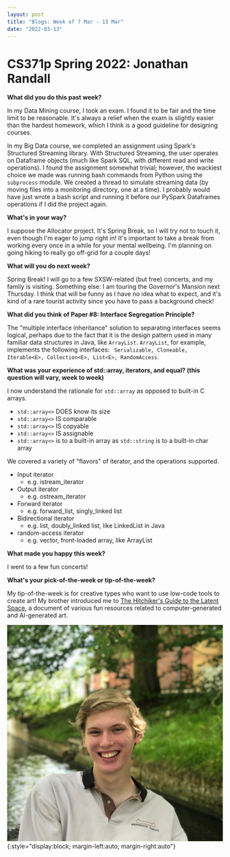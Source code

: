 ```yaml
---
layout: post
title: "Blogs: Week of 7 Mar - 13 Mar"
date: "2022-03-13"
---
```


# CS371p Spring 2022: Jonathan Randall

**What did you do this past week?** 

In my Data Mining course, I took an exam. I found it to be fair and the time limit to be reasonable. It's always a relief when the exam is slightly easier than the hardest homework, which I think is a good guideline for designing courses.

In my Big Data course, we completed an assignment using Spark's Structured Streaming library. With Structured Streaming, the user operates on Dataframe objects (much like Spark SQL, with different read and write operations). I found the assignment somewhat trivial; however, the wackiest choice we made was running bash commands from Python using the `subprocess` module. We created a thread to simulate streaming data (by moving files into a monitoring directory, one at a time). I probably would have just wrote a bash script and running it before our PySpark Dataframes operations if I did the project again.

**What's in your way?**

I suppose the Allocator project. It's Spring Break, so I will try not to touch it, even though I'm eager to jump right in! It's important to take a break from working every once in a while for your mental wellbeing. I'm planning on going hiking to really go off-grid for a couple days!

**What will you do next week?**

Spring Break! I will go to a few SXSW-related (but free) concerts, and my family is visiting. Something else: I am touring the Governor's Mansion next Thursday. I think that will be funny as I have no idea what to expect, and it's kind of a rare tourist activity since you have to pass a background check!

**What did you think of Paper #8: Interface Segregation Principle?**

The "multiple interface inheritance" solution to separating interfaces seems logical, perhaps due to the fact that it is the design pattern used in many familiar data structures in Java, like `ArrayList`. `ArrayList`, for example, implements the following interfaces:
` Serializable, Cloneable, Iterable<E>, Collection<E>, List<E>, RandomAccess`.

**What was your experience of std::array, iterators, and equal? (this question will vary, week to week)**

I now understand the rationale for `std::array` as opposed to built-in C arrays.

- `std::array<>` DOES know its size
- `std::array<>` IS comparable
- `std::array<>` IS copyable
- `std::array<>` IS assignable
- `std::array<>` is to a built-in array as `std::string` is to a built-in char array

We covered a variety of "flavors" of iterator, and the operations supported.

- Input iterator
    - e.g. istream_iterator
- Output iterator
    - e.g. ostream_iterator
- Forward iterator
    - e.g. forward_list, singly_linked list
- Bidirectional iterator
    - e.g. list, doubly_linked list, like LinkedList in Java
- random-access iterator
    - e.g. vector, front-loaded array, like ArrayList

**What made you happy this week?**

I went to a few fun concerts!

**What's your pick-of-the-week or tip-of-the-week?**

My tip-of-the-week is for creative types who want to use low-code tools to create art! My brother introduced me to [The Hitchiker's Guide to the Latent Space](https://docs.google.com/document/d/1ON4unvrGC2fSEAHMVb4idopPlWmzM0Lx5cxiOXG47k4/edit), a document of various fun resources related to computer-generated and AI-generated art.

![Headshot](/assets/jonathan.png){:style="display:block; margin-left:auto; margin-right:auto"}
